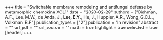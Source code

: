 +++
title = "Switchable membrane remodeling and antifungal defense by metamorphic chemokine XCL1"
date = "2020-02-28"
authors = ["Dishman, A.F., Lee, M.W., de Anda, J., **Lee, E.Y.**, He, J., Huppler, A.R., Wong, G.C.L., Volkman, B.F"]
publication_types = ["2"]
publication = "In revision"
abstract = ""
url_pdf = ""
url_source = ""
math = true
highlight = true
selected = true
[header]
+++
